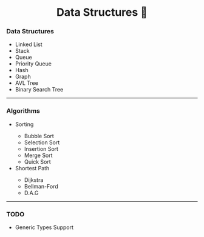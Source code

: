 <div align="center">
  <h1>Data Structures 💾</h1>
</div>

<div align="left">
  <h3> Data Structures </h3>
  <ul>
    <li> Linked List </li>
    <li> Stack </li>
    <li> Queue </li>
    <li> Priority Queue </li>
    <li> Hash </li>
    <li> Graph </li>
    <li> AVL Tree </li>
    <li> Binary Search Tree </li>
  </ul>
</div>

<hr>

<div align="left">
  <h3> Algorithms </h3>
  <ul>
    <li> Sorting </li>
    <ul>
      <li> Bubble Sort </li>
      <li> Selection Sort </li>
      <li> Insertion Sort </li>
      <li> Merge Sort </li>
      <li> Quick Sort </li>
    </ul>
    <li> Shortest Path </li>
    <ul>
      <li> Dijkstra </li>
      <li> Bellman-Ford </li>
      <li> D.A.G </li>
    </ul>
  </ul>
</div>

<hr>

<div align="left">
  <h3> TODO </h3>
  <ul style="list-style-type='square';">
    <li> Generic Types Support </li>
  </ul>
</div>
